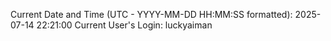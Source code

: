 Current Date and Time (UTC - YYYY-MM-DD HH:MM:SS formatted): 2025-07-14 22:21:00
Current User's Login: luckyaiman
